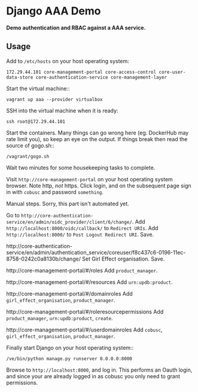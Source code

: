 Django AAA Demo
===============
**Demo authentication and RBAC against a AAA service.**

Usage
-----

Add to `/etc/hosts` on your host operating system:

    172.29.44.101 core-management-portal core-access-control core-user-data-store core-authentication-service core-management-layer

Start the virtual machine::

    vagrant up aaa --provider virtualbox

SSH into the virtual machine when it is ready:

    ssh root@172.29.44.101

Start the containers. Many things can go wrong here (eg. DockerHub may rate limit you),
so keep an eye on the output. If things break then read the source of gogo.sh::

    /vagrant/gogo.sh

Wait two minutes for some housekeeping tasks to complete.

Visit `http://core-management-portal` on your host operating system browser. Note http, *not* https. Click login,
and on the subsequent page sign in with `cobusc` and password `something`.

Manual steps. Sorry, this part isn't automated yet.

Go to `http://core-authentication-service/en/admin/oidc_provider/client/6/change/`. Add
`http://localhost:8000/oidc/callback/` to `Redirect URIs`. Add
`http://localhost:8000/` to `Post Logout Redirect URI`. Save.

http://core-authentication-service/en/admin/authentication_service/coreuser/f8c437c6-0196-11ec-8758-0242c0a8130b/change/
Set Girl Effect organisation. Save.

http://core-management-portal/#/roles
Add `product_manager`.

http://core-management-portal/#/resources
Add `urn:updb:product`.

http://core-management-portal/#/domainroles
Add `girl_effect_organisation`, `product_manager`.

http://core-management-portal/#/roleresourcepermissions
Add `product_manager`, `urn:updb:product`, `create`.

http://core-management-portal/#/userdomainroles
Add `cobusc`, `girl_effect_organisation`, `product_manager`.

Finally start Django on your host operating system::

    /ve/bin/python manage.py runserver 0.0.0.0:8000

Browse to `http://localhost:8000`, and log in. This performs an Oauth login, and
since your are already logged in as cobusc you only need to grant permissions.

